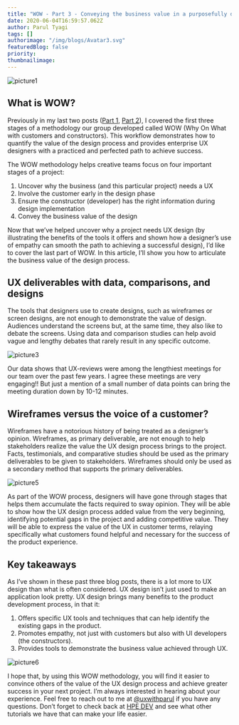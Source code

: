 ```yaml
---
title: "WOW - Part 3 - Conveying the business value in a purposefully designed UX"
date: 2020-06-04T16:59:57.062Z
author: Parul Tyagi 
tags: []
authorimage: "/img/blogs/Avatar3.svg"
featuredBlog: false
priority:
thumbnailimage:
---
```

![picture1](https://hpe-developer-portal.s3.amazonaws.com/uploads/media/2020/3/picture1-1591290304651.png)

## What is WOW?

Previously in my last two posts ([Part 1](https://developer.hpe.com/blog/wow-a-practiced-and-perfected-design-process-part-1-uncovering-the-merit), [Part 2](https://developer.hpe.com/blog/wow-part-2-communicating-with-customers-and-constructors)), I covered the first three stages of a methodology our group developed called WOW (Why On What with customers and constructors). This workflow demonstrates how to quantify the value of the design process and provides enterprise UX designers with a practiced and perfected path to achieve success. 

The WOW methodology helps creative teams focus on four important stages of a project:

1. Uncover why the business (and this particular project) needs a UX
2. Involve the customer early in the design phase
3. Ensure the constructor (developer) has the right information during design implementation
4. Convey the business value of the design

Now that we’ve helped uncover why a project needs UX design (by illustrating the benefits of the tools it offers and shown how a designer’s use of empathy can smooth the path to achieving a successful design), I’d like to cover the last part of WOW. In this article, I’ll show you how to articulate the business value of the design process.

## UX deliverables with data, comparisons, and designs

The tools that designers use to create designs, such as wireframes or screen designs, are not enough to demonstrate the value of design. Audiences understand the screens but, at the same time, they also like to debate the screens. Using data and comparison studies can help avoid vague and lengthy debates that rarely result in any specific outcome. 


![picture3](https://hpe-developer-portal.s3.amazonaws.com/uploads/media/2020/3/picture3-1591290322580.png)

Our data shows that UX-reviews were among the lengthiest meetings for our team over the past few years. I agree these meetings are very engaging!! But just a mention of a small number of data points can bring the meeting duration down by 10-12 minutes.

## Wireframes versus the voice of a customer?

Wireframes have a notorious history of being treated as a designer’s opinion. Wireframes, as primary deliverable, are not enough to help stakeholders realize the value the UX design process brings to the project. Facts, testimonials, and comparative studies should be used as the primary deliverables to be given to stakeholders. Wireframes should only be used as a secondary method that supports the primary deliverables.


![picture5](https://hpe-developer-portal.s3.amazonaws.com/uploads/media/2020/3/picture5-1591290355435.png)

As part of the WOW process, designers will have gone through stages that helps them accumulate the facts required to sway opinion. They will be able to show how the UX design process added value from the very beginning, identifying potential gaps in the project and adding competitive value. They will be able to express the value of the UX in customer terms, relaying specifically what customers found helpful and necessary for the success of the product experience.

## Key takeaways

As I’ve shown in these past three blog posts, there is a lot more to UX design than what is often considered. UX design isn’t just used to make an application look pretty. UX design brings many benefits to the product development process, in that it:

1. Offers specific UX tools and techniques that can help identify the existing gaps in the product.
2. Promotes empathy, not just with customers but also with UI developers (the constructors).
3. Provides tools to demonstrate the business value achieved through UX.


![picture6](https://hpe-developer-portal.s3.amazonaws.com/uploads/media/2020/3/picture6-1591290392865.png)

I hope that, by using this WOW methodology, you will find it easier to convince others of the value of the UX design process and achieve greater success in your next project. I’m always interested in hearing about your experience. Feel free to reach out to me at [@uxwithparul](https://twitter.com/uxwithparul) if you have any questions. Don’t forget to check back at [HPE DEV](https://developer.hpe.com/blog) and see what other tutorials we have that can make your life easier.